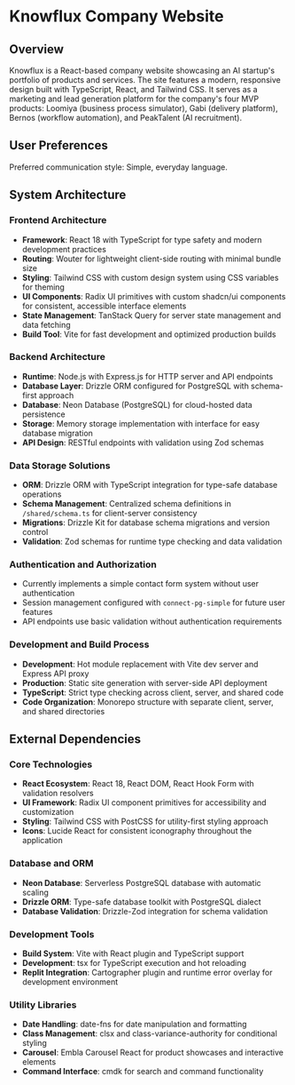 # Knowflux Company Website

## Overview

Knowflux is a React-based company website showcasing an AI startup's portfolio of products and services. The site features a modern, responsive design built with TypeScript, React, and Tailwind CSS. It serves as a marketing and lead generation platform for the company's four MVP products: Loomiya (business process simulator), Gabi (delivery platform), Bernos (workflow automation), and PeakTalent (AI recruitment).

## User Preferences

Preferred communication style: Simple, everyday language.

## System Architecture

### Frontend Architecture
- **Framework**: React 18 with TypeScript for type safety and modern development practices
- **Routing**: Wouter for lightweight client-side routing with minimal bundle size
- **Styling**: Tailwind CSS with custom design system using CSS variables for theming
- **UI Components**: Radix UI primitives with custom shadcn/ui components for consistent, accessible interface elements
- **State Management**: TanStack Query for server state management and data fetching
- **Build Tool**: Vite for fast development and optimized production builds

### Backend Architecture
- **Runtime**: Node.js with Express.js for HTTP server and API endpoints
- **Database Layer**: Drizzle ORM configured for PostgreSQL with schema-first approach
- **Database**: Neon Database (PostgreSQL) for cloud-hosted data persistence
- **Storage**: Memory storage implementation with interface for easy database migration
- **API Design**: RESTful endpoints with validation using Zod schemas

### Data Storage Solutions
- **ORM**: Drizzle ORM with TypeScript integration for type-safe database operations
- **Schema Management**: Centralized schema definitions in `/shared/schema.ts` for client-server consistency
- **Migrations**: Drizzle Kit for database schema migrations and version control
- **Validation**: Zod schemas for runtime type checking and data validation

### Authentication and Authorization
- Currently implements a simple contact form system without user authentication
- Session management configured with `connect-pg-simple` for future user features
- API endpoints use basic validation without authentication requirements

### Development and Build Process
- **Development**: Hot module replacement with Vite dev server and Express API proxy
- **Production**: Static site generation with server-side API deployment
- **TypeScript**: Strict type checking across client, server, and shared code
- **Code Organization**: Monorepo structure with separate client, server, and shared directories

## External Dependencies

### Core Technologies
- **React Ecosystem**: React 18, React DOM, React Hook Form with validation resolvers
- **UI Framework**: Radix UI component primitives for accessibility and customization
- **Styling**: Tailwind CSS with PostCSS for utility-first styling approach
- **Icons**: Lucide React for consistent iconography throughout the application

### Database and ORM
- **Neon Database**: Serverless PostgreSQL database with automatic scaling
- **Drizzle ORM**: Type-safe database toolkit with PostgreSQL dialect
- **Database Validation**: Drizzle-Zod integration for schema validation

### Development Tools
- **Build System**: Vite with React plugin and TypeScript support
- **Development**: tsx for TypeScript execution and hot reloading
- **Replit Integration**: Cartographer plugin and runtime error overlay for development environment

### Utility Libraries
- **Date Handling**: date-fns for date manipulation and formatting
- **Class Management**: clsx and class-variance-authority for conditional styling
- **Carousel**: Embla Carousel React for product showcases and interactive elements
- **Command Interface**: cmdk for search and command functionality